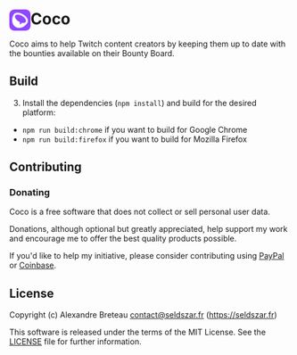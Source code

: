 # <img src="public/icon-purple-48.png" width="38" align="left" /> Coco

Coco aims to help Twitch content creators by keeping them up to date with the bounties available on their Bounty Board.

## Build

3. Install the dependencies (`npm install`) and build for the desired platform:

  - `npm run build:chrome` if you want to build for Google Chrome
  - `npm run build:firefox` if you want to build for Mozilla Firefox

## Contributing

### Donating

Coco is a free software that does not collect or sell personal user data.

Donations, although optional but greatly appreciated, help support my work and encourage me to offer the best quality products possible.

If you'd like to help my initiative, please consider contributing using [PayPal](https://go.seldszar.fr/paypal) or [Coinbase](https://go.seldszar.fr/coinbase).

## License

Copyright (c) Alexandre Breteau <contact@seldszar.fr> (https://seldszar.fr)

This software is released under the terms of the MIT License.
See the [LICENSE](LICENSE.md) file for further information.
